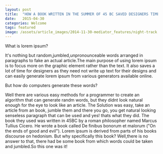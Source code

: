 ```yaml
---
layout: post
title:  "HOW A BOOK WRITTEN IN THE SUMMER OF 45 BC SAVED DESIGNERS TIME"
date:   2015-04-30
categories: Welcome
tags: featured
image: /assets/article_images/2014-11-30-mediator_features/night-track.JPG
---
```


What is lorem ipsum?

It's nothing but random,jumbled,unpronounceable words arranged in paragraphs to fake an actual article.The main purpose of
using lorem ipsum is to focus more on the graphic element rather than the text. It also saves a lot of time for designers 
as they need not write up text for their designs and can easily generate lorem ipsum from various generators available online.

But how do computers generate these words?

Well there are various easy methods for a programmer to create an algorithm that can generate randm words, but 
they didnt look natural enough for the eye to look like an article. The Solution was easy, take an article from an book,
jumble them and there you go, you get natural looking senseless paragraph that can be used and yes! thats what they did.
The book they used was written in 45BC by a roman philosopher named Marcus Tullius Cicero. He wrote a book called 
De finibus bonorum et malorum ("On the ends of good and evil"). Lorem ipsum is derived from parts of his books discourse
on hedonism. But why specifically this book? Well,there is no answer to that, there had be some book from which words could
be taken and jumbled.So this one was it!